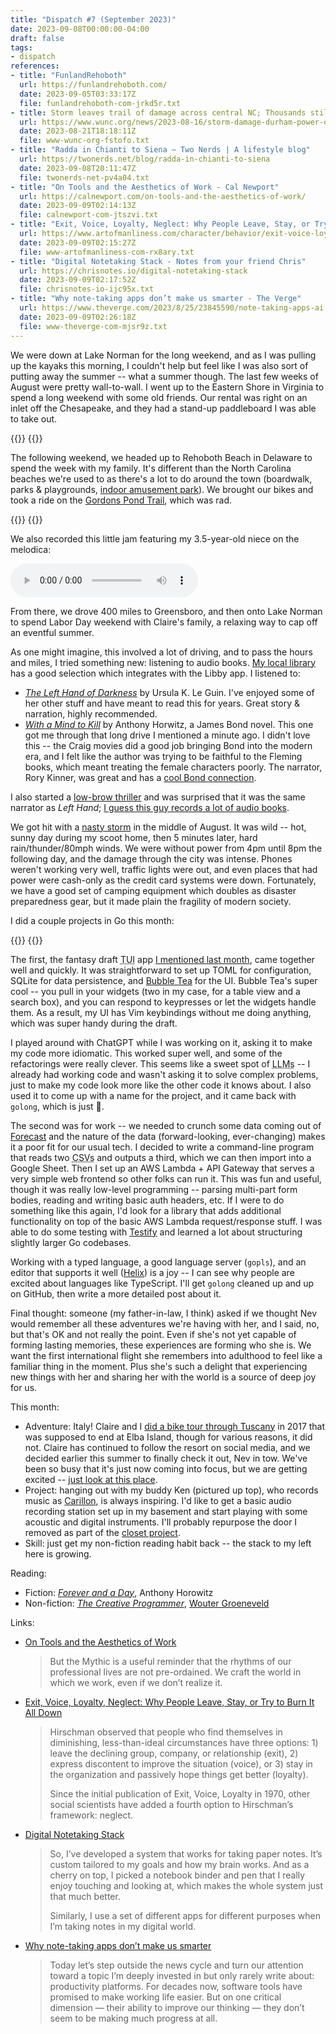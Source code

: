 ```yaml
---
title: "Dispatch #7 (September 2023)"
date: 2023-09-08T00:00:00-04:00
draft: false
tags:
- dispatch
references:
- title: "FunlandRehoboth"
  url: https://funlandrehoboth.com/
  date: 2023-09-05T03:33:17Z
  file: funlandrehoboth-com-jrkd5r.txt
- title: Storm leaves trail of damage across central NC; Thousands still without power Wednesday | WUNC
  url: https://www.wunc.org/news/2023-08-16/storm-damage-durham-power-outage-closures-north-carolina-816
  date: 2023-08-21T18:18:11Z
  file: www-wunc-org-fstofo.txt
- title: "Radda in Chianti to Siena – Two Nerds | A lifestyle blog"
  url: https://twonerds.net/blog/radda-in-chianti-to-siena
  date: 2023-09-08T20:11:47Z
  file: twonerds-net-pv4a04.txt
- title: "On Tools and the Aesthetics of Work - Cal Newport"
  url: https://calnewport.com/on-tools-and-the-aesthetics-of-work/
  date: 2023-09-09T02:14:13Z
  file: calnewport-com-jtszvi.txt
- title: "Exit, Voice, Loyalty, Neglect: Why People Leave, Stay, or Try to Burn It All Down | The Art of Manliness"
  url: https://www.artofmanliness.com/character/behavior/exit-voice-loyalty-neglect-why-people-leave-stay-or-try-to-burn-it-all-down/
  date: 2023-09-09T02:15:27Z
  file: www-artofmanliness-com-rx8ary.txt
- title: "Digital Notetaking Stack - Notes from your friend Chris"
  url: https://chrisnotes.io/digital-notetaking-stack
  date: 2023-09-09T02:17:52Z
  file: chrisnotes-io-ijc95x.txt
- title: "Why note-taking apps don’t make us smarter - The Verge"
  url: https://www.theverge.com/2023/8/25/23845590/note-taking-apps-ai-chat-distractions-notion-roam-mem-obsidian
  date: 2023-09-09T02:26:18Z
  file: www-theverge-com-mjsr9z.txt
---
```


We were down at Lake Norman for the long weekend, and as I was pulling up the kayaks this morning, I couldn't help but feel like I was also sort of putting away the summer -- what a summer though. The last few weeks of August were pretty wall-to-wall. I went up to the Eastern Shore in Virginia to spend a long weekend with some old friends. Our rental was right on an inlet off the Chesapeake, and they had a stand-up paddleboard I was able to take out.

<!--more-->

<div class="image-set">
  {{<thumbnail IMG_4446.jpeg "400x200" />}}
  {{<thumbnail IMG_1602.jpeg "400x200" />}}
</div>

The following weekend, we headed up to Rehoboth Beach in Delaware to spend the week with my family. It's different than the North Carolina beaches we're used to as there's a lot to do around the town (boardwalk, parks & playgrounds, [indoor amusement park][1]). We brought our bikes and took a ride on the [Gordons Pond Trail][2], which was rad.

[1]: https://funlandrehoboth.com/
[2]: https://delawaregreenways.org/trail/gordons-pond-trail/

<div class="image-set">
  {{<thumbnail IMG_4514.jpeg "400x300" />}}
  {{<thumbnail IMG_4575.jpeg "400x300" />}}
</div>

We also recorded this little jam featuring my 3.5-year-old niece on the melodica:

<audio controls src="Nomi.mp3"></audio>

From there, we drove 400 miles to Greensboro, and then onto Lake Norman to spend Labor Day weekend with Claire's family, a relaxing way to cap off an eventful summer.

As one might imagine, this involved a lot of driving, and to pass the hours and miles, I tried something new: listening to audio books. [My local library][3] has a good selection which integrates with the Libby app. I listened to:

* [_The Left Hand of Darkness_][4] by Ursula K. Le Guin. I've enjoyed some of her other stuff and have meant to read this for years. Great story & narration, highly recommended.
* [_With a Mind to Kill_][5] by Anthony Horwitz, a James Bond novel. This one got me through that long drive I mentioned a minute ago. I didn't love this -- the Craig movies did a good job bringing Bond into the modern era, and I felt like the author was trying to be faithful to the Fleming books, which meant treating the female characters poorly. The narrator, Rory Kinner, was great and has a [cool Bond connection][6].

I also started a [low-brow thriller][7] and was surprised that it was the same narrator as _Left Hand_; [I guess this guy records a lot of audio books][8].

[3]: https://durhamcounty.overdrive.com/
[4]: https://durhamcounty.overdrive.com/media/3784285
[5]: https://durhamcounty.overdrive.com/media/6525209
[6]: https://en.wikipedia.org/wiki/Rory_Kinnear
[7]: https://durhamcounty.overdrive.com/media/2152378
[8]: https://en.wikipedia.org/wiki/George_Guidall

We got hit with a [nasty storm][9] in the middle of August. It was wild -- hot, sunny day during my scoot home, then 5 minutes later, hard rain/thunder/80mph winds. We were without power from 4pm until 8pm the following day, and the damage through the city was intense. Phones weren't working very well, traffic lights were out, and even places that had power were cash-only as the credit card systems were down. Fortunately, we have a good set of camping equipment which doubles as disaster preparedness gear, but it made plain the fragility of modern society.

[9]: https://www.wunc.org/news/2023-08-16/storm-damage-durham-power-outage-closures-north-carolina-816

I did a couple projects in Go this month:

<div class="image-set">
  {{<thumbnail golong.png "400x" />}}
  {{<thumbnail forecast.png "400x" />}}
</div>

The first, the fantasy draft <abbr title="text-based user interface">TUI</abbr> app [I mentioned last month][10], came together well and quickly. It was straightforward to set up TOML for configuration, SQLite for data persistence, and [Bubble Tea][11] for the UI. Bubble Tea's super cool -- you pull in your widgets (two in my case, for a table view and a search box), and you can respond to keypresses or let the widgets handle them. As a result, my UI has Vim keybindings without me doing anything, which was super handy during the draft.

I played around with ChatGPT while I was working on it, asking it to make my code more idiomatic. This worked super well, and some of the refactorings were really clever. This seems like a sweet spot of <abbr title="large language models">LLMs</abbr> -- I already had working code and wasn't asking it to solve complex problems, just to make my code look more like the other code it knows about. I also used it to come up with a name for the project, and it came back with `golong`, which is just 🍒.

[10]: https://davideisinger.com/journal/dispatch-6-august-2023/
[11]: https://github.com/charmbracelet/bubbletea

The second was for work -- we needed to crunch some data coming out of [Forecast][12] and the nature of the data (forward-looking, ever-changing) makes it a poor fit for our usual tech. I decided to write a command-line program that reads two <abbr title="comma-separated values">CSVs</abbr> and outputs a third, which we can then import into a Google Sheet. Then I set up an AWS Lambda + API Gateway that serves a very simple web frontend so other folks can run it. This was fun and useful, though it was really low-level programming -- parsing multi-part form bodies, reading and writing basic auth headers, etc. If I were to do something like this again, I'd look for a library that adds additional functionality on top of the basic AWS Lambda request/response stuff. I was able to do some testing with [Testify][13] and learned a lot about structuring slightly larger Go codebases.

[12]: https://www.getharvest.com/forecast
[13]: https://github.com/stretchr/testify

Working with a typed language, a good language server (`gopls`), and an editor that supports it well ([Helix][14]) is a joy -- I can see why people are excited about languages like TypeScript. I'll get `golong` cleaned up and up on GitHub, then write a more detailed post about it.

[14]: /journal/a-month-with-helix/

Final thought: someone (my father-in-law, I think) asked if we thought Nev would remember all these adventures we're having with her, and I said, no, but that's OK and not really the point. Even if she's not yet capable of forming lasting memories, these experiences are forming who she is. We want the first international flight she remembers into adulthood to feel like a familiar thing in the moment. Plus she's such a delight that experiencing new things with her and sharing her with the world is a source of deep joy for us.

This month:

* Adventure: Italy! Claire and I [did a bike tour through Tuscany][15] in 2017 that was supposed to end at Elba Island, though for various reasons, it did not. Claire has continued to follow the resort on social media, and we decided earlier this summer to finally check it out, Nev in tow. We've been so busy that it's just now coming into focus, but we are getting excited -- [just look at this place][16].
* Project: hanging out with my buddy Ken (pictured up top), who records music as [Carillon][17], is always inspiring. I'd like to get a basic audio recording station set up in my basement and start playing with some acoustic and digital instruments. I'll probably repurpose the door I removed as part of the [closet project][18].
* Skill: just get my non-fiction reading habit back -- the stack to my left here is growing.

[15]: https://twonerds.net/blog/radda-in-chianti-to-siena
[16]: https://www.rosselbalepalme.it/en/glamping-lodge.php
[17]:	https://carillon58.bandcamp.com/album/the-whole-earth
[18]: /journal/dispatch-4-june-2023/

Reading:

* Fiction: [_Forever and a Day_][19], Anthony Horowitz
* Non-fiction: [_The Creative Programmer_][20], [Wouter Groeneveld][21]

[19]: https://bookshop.org/p/books/forever-and-a-day-a-james-bond-novel-anthony-horowitz/7998118
[20]: https://www.manning.com/books/the-creative-programmer
[21]: https://brainbaking.com/

Links:

* [On Tools and the Aesthetics of Work][22]

  > But the Mythic is a useful reminder that the rhythms of our professional lives are not pre-ordained. We craft the world in which we work, even if we don’t realize it.

* [Exit, Voice, Loyalty, Neglect: Why People Leave, Stay, or Try to Burn It All Down][23]

  > Hirschman observed that people who find themselves in diminishing, less-than-ideal circumstances have three options: 1) leave the declining group, company, or relationship (exit), 2) express discontent to improve the situation (voice), or 3) stay in the organization and passively hope things get better (loyalty). 
  >
  > Since the initial publication of Exit, Voice, Loyalty in 1970, other social scientists have added a fourth option to Hirschman’s framework: neglect.

* [Digital Notetaking Stack][24]

  > So, I’ve developed a system that works for taking paper notes. It’s custom tailored to my goals and how my brain works. And as a cherry on top, I picked a notebook binder and pen that I really enjoy touching and looking at, which makes the whole system just that much better.
  >
  > Similarly, I use a set of different apps for different purposes when I’m taking notes in my digital world.

* [Why note-taking apps don’t make us smarter][25]

  > Today let’s step outside the news cycle and turn our attention toward a topic I’m deeply invested in but only rarely write about: productivity platforms. For decades now, software tools have promised to make working life easier. But on one critical dimension — their ability to improve our thinking — they don’t seem to be making much progress at all.

[22]: https://calnewport.com/on-tools-and-the-aesthetics-of-work/
[23]: https://www.artofmanliness.com/character/behavior/exit-voice-loyalty-neglect-why-people-leave-stay-or-try-to-burn-it-all-down/
[24]: https://chrisnotes.io/digital-notetaking-stack
[25]: https://www.theverge.com/2023/8/25/23845590/note-taking-apps-ai-chat-distractions-notion-roam-mem-obsidian
